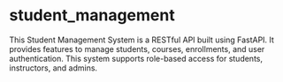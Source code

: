 # student_management
This Student Management System is a RESTful API built using FastAPI. It provides features to manage students, courses, enrollments, and user authentication. This system supports role-based access for students, instructors, and admins.
